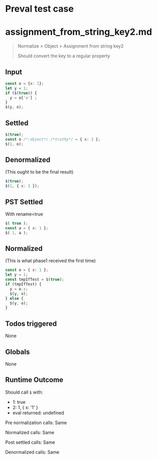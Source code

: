 # Preval test case

# assignment_from_string_key2.md

> Normalize > Object > Assignment from string key2
>
> Should convert the key to a regular property

## Input

`````js filename=intro
const o = {x: 1};
let y = 1;
if ($(true)) {
  y = o['x'] ;
}
$(y, o);
`````


## Settled


`````js filename=intro
$(true);
const o /*:object*/ /*truthy*/ = { x: 1 };
$(1, o);
`````


## Denormalized
(This ought to be the final result)

`````js filename=intro
$(true);
$(1, { x: 1 });
`````


## PST Settled
With rename=true

`````js filename=intro
$( true );
const a = { x: 1 };
$( 1, a );
`````


## Normalized
(This is what phase1 received the first time)

`````js filename=intro
const o = { x: 1 };
let y = 1;
const tmpIfTest = $(true);
if (tmpIfTest) {
  y = o.x;
  $(y, o);
} else {
  $(y, o);
}
`````


## Todos triggered


None


## Globals


None


## Runtime Outcome


Should call `$` with:
 - 1: true
 - 2: 1, { x: '1' }
 - eval returned: undefined

Pre normalization calls: Same

Normalized calls: Same

Post settled calls: Same

Denormalized calls: Same
